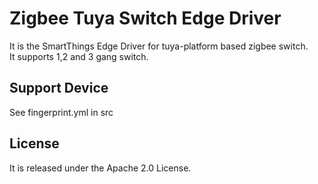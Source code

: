 # Zigbee Tuya Switch Edge Driver
It is the SmartThings Edge Driver for tuya-platform based zigbee switch.  
It supports 1,2 and 3 gang switch.  

## Support Device
See fingerprint.yml in src

## License
It is released under the Apache 2.0 License.